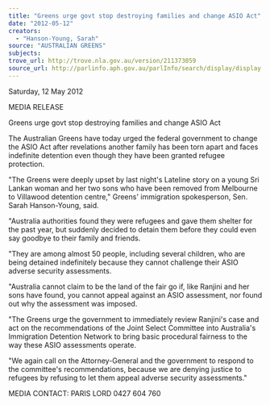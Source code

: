 ```yaml
---
title: "Greens urge govt stop destroying families and change ASIO Act"
date: "2012-05-12"
creators:
  - "Hanson-Young, Sarah"
source: "AUSTRALIAN GREENS"
subjects:
trove_url: http://trove.nla.gov.au/version/211373059
source_url: http://parlinfo.aph.gov.au/parlInfo/search/display/display.w3p;query=Id%3A%22media/pressrel/1634289%22
---
```


 

 Saturday, 12 May 2012   

 MEDIA RELEASE   

 Greens urge govt stop destroying  families and change ASIO Act   

 

 The Australian Greens have today urged the federal government to change the ASIO Act  after revelations another family has been torn apart and faces indefinite detention even  though they have been granted refugee protection.   

 "The Greens were deeply upset by last night's Lateline story on a young Sri Lankan woman  and her two sons who have been removed from Melbourne to Villawood detention centre,"  Greens' immigration spokesperson, Sen. Sarah Hanson-Young, said.   

 "Australia authorities found they were refugees and gave them shelter for the past year, but  suddenly decided to detain them before they could even say goodbye to their family and  friends.   

 "They are among almost 50 people, including several children, who are being detained  indefinitely because they cannot challenge their ASIO adverse security assessments.   

 "Australia cannot claim to be the land of the fair go if, like Ranjini and her sons have found,  you cannot appeal against an ASIO assessment, nor found out why the assessment was  imposed.   

 "The Greens urge the government to immediately review Ranjini's case and act on the  recommendations of the Joint Select Committee into Australia's Immigration Detention  Network to bring basic procedural fairness to the way these ASIO assessments operate.   

 "We again call on the Attorney-General and the government to respond to the committee's  recommendations, because we are denying justice to refugees by refusing to let them appeal  adverse security assessments."   

 

 MEDIA CONTACT: PARIS LORD 0427 604 760   

